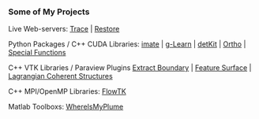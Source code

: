 ### Some of My Projects

Live Web-servers: [Trace](http://transport.me.berkeley.edu/trace/) | [Restore](http://transport.me.berkeley.edu/restore/)

Python Packages / C++ CUDA Libraries: [imate](http://ameli.github.io/imate/) | [g-Learn](http://ameli.github.io/glearn/) | [detKit](http://ameli.github.io/detkit/) | [Ortho](http://ameli.github.io/ortho/) | [Special Functions](http://ameli.github.io/special_functions/)

C++ VTK Libraries / Paraview Plugins [Extract Boundary](https://ameli.github.io/extract-boundary/) | [Feature Surface](http://ameli.github.io/feature-surface/) | [Lagrangian Coherent Structures](http://ameli.github.io/lcs/)

C++ MPI/OpenMP Libraries: [FlowTK](https://github.com/ameli/FlowTK/)

Matlab Toolboxs: [WhereIsMyPlume](https://github.com/ameli/WhereIsMyPlume)
